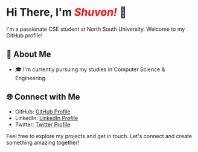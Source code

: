 # Hi There, I'm <span style="color: red;"><i>Shuvon!</i></span> 👋


I'm a passionate CSE student at North South University. Welcome to my GitHub profile!

## 🌟 About Me

- 🎓 I'm currently pursuing my studies in Computer Science & Engineering.
<!--- 💼 I work as a [Your Job Title] at [Your Workplace].
- 🚀 I'm enthusiastic about [Your Interests/Hobbies], and I love to explore new ideas and technologies. --->

## 🌐 Connect with Me

- GitHub: [GitHub Profile](https://github.com/ashraful-shuvon)
- LinkedIn: [LinkedIn Profile](https://linkedin.com/in/shuvonn)
- Twitter: [Twitter Profile](https://twitter.com/shuvonnnn)

Feel free to explore my projects and get in touch. Let's connect and create something amazing together! 
